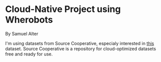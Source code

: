 # Cloud-Native Project using Wherobots
By Samuel Alter

I'm using datasets from Source Cooperative, especialy interested in [this](https://source.coop/repositories/wherobots/usa-structures/description) dataset. Source Cooperative is a repository for cloud-optimized datasets free and ready for use.
